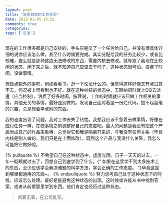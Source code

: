 ```yaml
---
layout: post
title: "反思目前的工作状况"
date: 2013-01-05 15:52
comments: true
categories: 
tags: ['反省']
---
```


现在的工作很多都是自己安排的，手头只是交了一个任务给自己。并没有很具体详细的说你应该怎么做，甚至什么时候要完成。其实分配给我的任务比较少，或者比较难，要么就是那种这边无法修改的东西，需要内核去修改。就导致了我现在比较闲的状态，闲下来之后，就不知道自己应该去干吗了，这种状态很可怕。浪费了时间，没做事情。

想做点额外的事吧，例如看看书，逛一下论坛什么的。但觉得这样好像又有点过意不去，何况被上司看到也不好。就在这种纠结的状态中，无聊纳闷时就上QQ去派遣（应当控制），浪费了好多时间。按理说，工作的时候就应该只做工作相关的事情，其他无关的事情，最好是别做的。发现自己面对着这一份烂代码，提不起丝毫的兴趣，总是想着学点别的东西。

我的态度出现了问题，我对工作丧失了热忱。我想我应该不急着去做事情，好像在应付任务一样，在做事情之前调整好自己的态度吧。最大的问题是我没有把这个产品当成自己的作品来看待，总觉得它和我是隔离开来的，与我没有任何关系（毕竟内核是别人做的，我们只是在上面修改），既然这个产品与我没什么关系，我怎么可能把它做好呢。

{% pullquote %}
不希望自己在这种状态中，虚度光阴。日子一天天的过去，一年一眨眼就过去了，回想自己到底学到了什么。{" 如果在这里学不到太多技术上的东西，至少应该学会解决难题的科学方法，学会正确的工作态度。 "}毕竟这是到哪里都通用的东西~。
{% endpullquote %}
努力思考自己处于这种状态下的时候，应该怎么处理。最好是能避免这种状态的出现。这时候或许能从书中找到答案，或者从前辈那里学到东西。他们肯定也经历过这种状态。

>闲着无事，在公司乱写。
